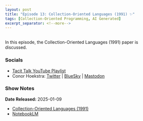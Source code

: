 ```yaml
---
layout: post
title: "Episode 13: Collection-Oriented Languages (1991) ✨"
tags: [Collection-Oriented Programming, AI Generated]
excerpt_separator: <!--more-->
---
```


<div id="buzzsprout-player-16396418"></div><script src="https://www.buzzsprout.com/2363521/episodes/16396418-episode-13-collection-oriented-languages-1991.js?container_id=buzzsprout-player-16396418&player=small" type="text/javascript" charset="utf-8"></script>

<br>In this episode, the Collection-Oriented Languages (1991) paper is discussed.

<!--more-->

### Socials

* [Tacit Talk YouTube Playlist](https://www.youtube.com/playlist?list=PLVFrD1dmDdvenJhYti3HomLRkC4_Y9AXA)
* Conor Hoekstra: [Twitter](https://twitter.com/code_report) \| [BlueSky](https://bsky.app/profile/codereport.bsky.social) \| [Mastodon](https://mastodon.social/@code_report)

### Show Notes

**Date Released:** 2025-01-09 <br>

* [Collection-Oriented Languages (1991)](https://citeseerx.ist.psu.edu/document?repid=rep1&type=pdf&doi=efd0f03359112c3c7fe0f2656dfe7e5cc76ca6dc)
* [NotebookLM](https://notebooklm.google.com/)
